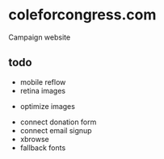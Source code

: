# coleforcongress.com

Campaign website

## todo

- mobile reflow
- retina images
+ optimize images
- connect donation form
- connect email signup
- xbrowse
- fallback fonts